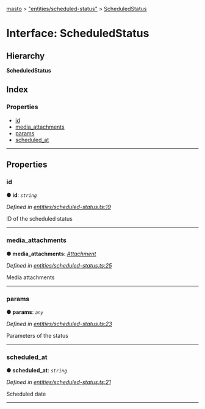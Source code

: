 [masto](../README.md) > ["entities/scheduled-status"](../modules/_entities_scheduled_status_.md) > [ScheduledStatus](../interfaces/_entities_scheduled_status_.scheduledstatus.md)

# Interface: ScheduledStatus

## Hierarchy

**ScheduledStatus**

## Index

### Properties

* [id](_entities_scheduled_status_.scheduledstatus.md#id)
* [media_attachments](_entities_scheduled_status_.scheduledstatus.md#media_attachments)
* [params](_entities_scheduled_status_.scheduledstatus.md#params)
* [scheduled_at](_entities_scheduled_status_.scheduledstatus.md#scheduled_at)

---

## Properties

<a id="id"></a>

###  id

**● id**: *`string`*

*Defined in [entities/scheduled-status.ts:19](https://github.com/neet/masto.js/blob/c1501e9/src/entities/scheduled-status.ts#L19)*

ID of the scheduled status

___
<a id="media_attachments"></a>

###  media_attachments

**● media_attachments**: *[Attachment](_entities_attachment_.attachment.md)*

*Defined in [entities/scheduled-status.ts:25](https://github.com/neet/masto.js/blob/c1501e9/src/entities/scheduled-status.ts#L25)*

Media attachments

___
<a id="params"></a>

###  params

**● params**: *`any`*

*Defined in [entities/scheduled-status.ts:23](https://github.com/neet/masto.js/blob/c1501e9/src/entities/scheduled-status.ts#L23)*

Parameters of the status

___
<a id="scheduled_at"></a>

###  scheduled_at

**● scheduled_at**: *`string`*

*Defined in [entities/scheduled-status.ts:21](https://github.com/neet/masto.js/blob/c1501e9/src/entities/scheduled-status.ts#L21)*

Scheduled date

___

